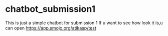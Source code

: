 # chatbot_submission1

This is  just a simple chatbot for submission 1 
If u want to see how look it is,u can open https://app.smojo.org/atikasp/test
